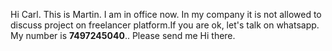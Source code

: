 
Hi Carl. This is Martin. I am in office now. In my company it is not allowed to discuss project on freelancer platform.If you are ok, let's talk on whatsapp. My number is **7497245040**.. Please send me Hi there.
